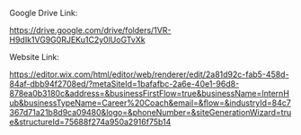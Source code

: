 Google Drive Link:

https://drive.google.com/drive/folders/1VR-H9dIk1VG9G0RJEKu1C2y0lUoGTvXk




Website Link:

https://editor.wix.com/html/editor/web/renderer/edit/2a81d92c-fab5-458d-84af-dbb94f2708ed/?metaSiteId=1bafafbc-2a6e-40e1-96d8-878ea0b3180c&address=&businessFirstFlow=true&businessName=InternHub&businessTypeName=Career%20Coach&email=&flow=&industryId=84c7367d71a21b8d9ca09480&logo=&phoneNumber=&siteGenerationWizard=true&structureId=75688f274a950a2916f75b14